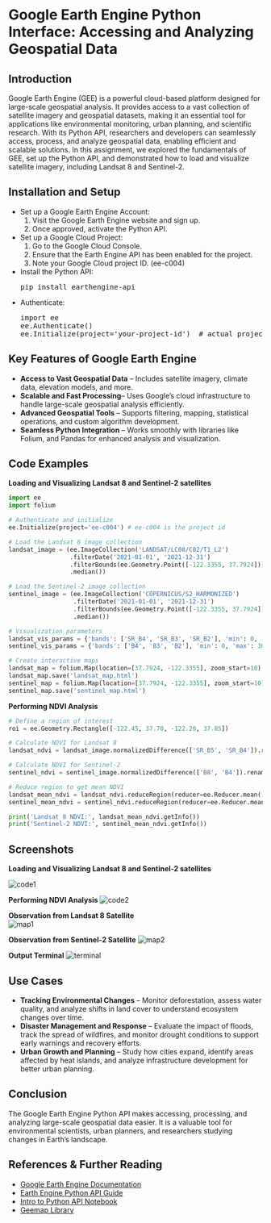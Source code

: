 # Google Earth Engine Python Interface: Accessing and Analyzing Geospatial Data

## Introduction

Google Earth Engine (GEE) is a powerful cloud-based platform designed for large-scale geospatial analysis. It provides access to a vast collection of satellite imagery and geospatial datasets, making it an essential tool for applications like environmental monitoring, urban planning, and scientific research. With its Python API, researchers and developers can seamlessly access, process, and analyze geospatial data, enabling efficient and scalable solutions. In this assignment, we explored the fundamentals of GEE, set up the Python API, and demonstrated how to load and visualize satellite imagery, including Landsat 8 and Sentinel-2.

## Installation and Setup

- Set up a Google Earth Engine Account:  
    1) Visit the Google Earth Engine website and sign up.  
    2) Once approved, activate the Python API.  
- Set up a Google Cloud Project:  
    1) Go to the Google Cloud Console.  
    2) Ensure that the Earth Engine API has been enabled for the project.  
    3) Note your Google Cloud project ID.  (ee-c004)  
- Install the Python API:  
  <pre>pip install earthengine-api  
- Authenticate:  
  <pre>import ee
  ee.Authenticate() 
  ee.Initialize(project='your-project-id')  # actual project ID : ee-c004
## Key Features of Google Earth Engine

- **Access to Vast Geospatial Data** – Includes satellite imagery, climate data, elevation models, and more.  
- **Scalable and Fast Processing**– Uses Google’s cloud infrastructure to handle large-scale geospatial analysis efficiently.  
- **Advanced Geospatial Tools** – Supports filtering, mapping, statistical operations, and custom algorithm development.  
- **Seamless Python Integration** – Works smoothly with libraries like Folium, and Pandas for enhanced analysis and visualization.

## Code Examples 

**Loading and Visualizing Landsat 8 and Sentinel-2 satellites**  
```python
import ee
import folium

# Authenticate and initialize
ee.Initialize(project='ee-c004') # ee-c004 is the project id

# Load the Landsat 8 image collection
landsat_image = (ee.ImageCollection('LANDSAT/LC08/C02/T1_L2')
                 .filterDate('2021-01-01', '2021-12-31')
                 .filterBounds(ee.Geometry.Point([-122.3355, 37.7924]))
                 .median())

# Load the Sentinel-2 image collection
sentinel_image = (ee.ImageCollection('COPERNICUS/S2_HARMONIZED')
                  .filterDate('2021-01-01', '2021-12-31')
                  .filterBounds(ee.Geometry.Point([-122.3355, 37.7924]))
                  .median())

# Visualization parameters
landsat_vis_params = {'bands': ['SR_B4', 'SR_B3', 'SR_B2'], 'min': 0, 'max': 0.3, 'gamma': 1.4}
sentinel_vis_params = {'bands': ['B4', 'B3', 'B2'], 'min': 0, 'max': 3000, 'gamma': 1.4}

# Create interactive maps
landsat_map = folium.Map(location=[37.7924, -122.3355], zoom_start=10)
landsat_map.save('landsat_map.html')
sentinel_map = folium.Map(location=[37.7924, -122.3355], zoom_start=10)
sentinel_map.save('sentinel_map.html')
```
**Performing NDVI Analysis**

```python
# Define a region of interest
roi = ee.Geometry.Rectangle([-122.45, 37.70, -122.20, 37.85])

# Calculate NDVI for Landsat 8
landsat_ndvi = landsat_image.normalizedDifference(['SR_B5', 'SR_B4']).rename('NDVI')

# Calculate NDVI for Sentinel-2
sentinel_ndvi = sentinel_image.normalizedDifference(['B8', 'B4']).rename('NDVI')

# Reduce region to get mean NDVI
landsat_mean_ndvi = landsat_ndvi.reduceRegion(reducer=ee.Reducer.mean(), geometry=roi, scale=30)
sentinel_mean_ndvi = sentinel_ndvi.reduceRegion(reducer=ee.Reducer.mean(), geometry=roi, scale=30)

print('Landsat 8 NDVI:', landsat_mean_ndvi.getInfo())
print('Sentinel-2 NDVI:', sentinel_mean_ndvi.getInfo())
```


## Screenshots
**Loading and Visualizing Landsat 8 and Sentinel-2 satellites**

![code1](https://github.com/madhurrra-ma/Psdv_Blog/blob/main/code1.jpg)  

**Performing NDVI Analysis**
![code2](https://github.com/madhurrra-ma/Psdv_Blog/blob/main/code2_.jpg)  

**Observation from Landsat 8 Satellite**  
![map1](https://github.com/madhurrra-ma/Psdv_Blog/blob/main/map1.jpg)  

**Observation from Sentinel-2 Satellite**
![map2](https://github.com/madhurrra-ma/Psdv_Blog/blob/main/map2_.jpg)

**Output Terminal**
![terminal](https://github.com/madhurrra-ma/Psdv_Blog/blob/main/terminal.jpg)



## Use Cases
- **Tracking Environmental Changes** – Monitor deforestation, assess water quality, and analyze shifts in land cover to understand ecosystem changes over time.
- **Disaster Management and Response** – Evaluate the impact of floods, track the spread of wildfires, and monitor drought conditions to support early warnings and recovery efforts.
- **Urban Growth and Planning** – Study how cities expand, identify areas affected by heat islands, and analyze infrastructure development for better urban planning.

## Conclusion
The Google Earth Engine Python API makes accessing, processing, and analyzing large-scale geospatial data easier. It is a valuable tool for environmental scientists, urban planners, and researchers studying changes in Earth’s landscape.

## References & Further Reading
- [Google Earth Engine Documentation](https://developers.google.com/earth-engine)  
- [Earth Engine Python API Guide](https://developers.google.com/earth-engine/python_install)  
- [Intro to Python API Notebook](https://www.geeksforgeeks.org/python-api-tutorial-getting-started-with-apis/)  
- [Geemap Library](https://geemap.org/)

